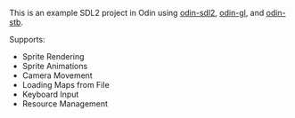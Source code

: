 This is an example SDL2 project in Odin using [odin-sdl2](https://github.com/JoshuaManton/odin-sdl2), [odin-gl](https://github.com/vassvik/odin-gl), and [odin-stb](https://github.com/vassvik/odin-stb).

Supports:
- Sprite Rendering
- Sprite Animations
- Camera Movement
- Loading Maps from File
- Keyboard Input
- Resource Management
